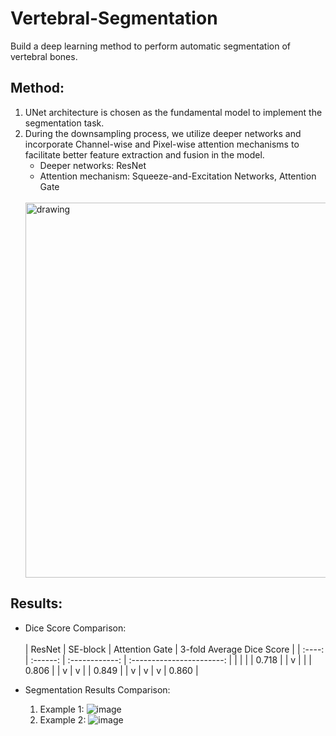 # Vertebral-Segmentation
Build a deep learning method to perform automatic segmentation of vertebral bones.

## Method:
1. UNet architecture is chosen as the fundamental model to implement the segmentation task.
2. During the downsampling process, we utilize deeper networks and incorporate Channel-wise and Pixel-wise attention mechanisms to facilitate better feature extraction and fusion in the model.
   - Deeper networks: ResNet
   - Attention mechanism: Squeeze-and-Excitation Networks, Attention Gate
   <br></br>
   <img src="https://github.com/Yujei-Chou/Vertebral-Segmentation/assets/56510169/54ab6566-3afe-4a7c-8e5e-b80888a97099" alt="drawing" width="600"/>

## Results:
- Dice Score Comparison:
  <br></br>
  | ResNet | SE-block | Attention Gate | 3-fold Average Dice Score |
  | :----: | :------: | :------------: | :-----------------------: |
  |        |          |                |            0.718          |
  |    v   |          |                |            0.806          |
  |    v   |     v    |                |            0.849          |
  |    v   |     v    |       v        |            0.860          |

- Segmentation Results Comparison:
  1. Example 1:
     ![image](https://github.com/Yujei-Chou/Vertebral-Segmentation/assets/56510169/b1737569-4eb4-4789-9ba4-5167b4b6785c)
  2. Example 2:
     ![image](https://github.com/Yujei-Chou/Vertebral-Segmentation/assets/56510169/dd649c9e-7f6f-4f4f-ae15-955334ba8bb8)

 
